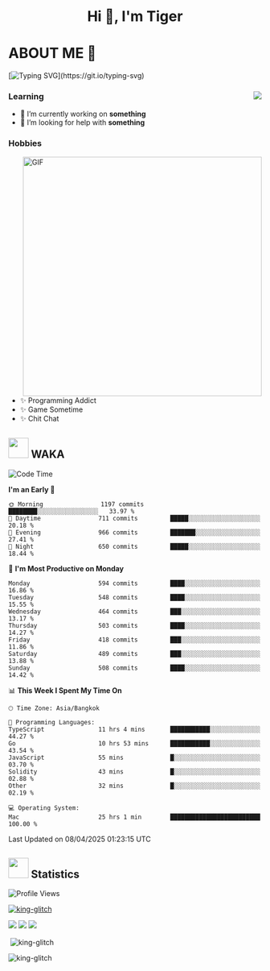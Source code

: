 <h1 align="center">Hi 👋, I'm Tiger</h1>




# ABOUT ME 💬

[![Typing SVG](https://readme-typing-svg.herokuapp.com?color=22F771&vCenter=true&lines=A+perssionate+developer+from+nowhere.)](https://git.io/typing-svg)

<div>
 <img align="right" src="https://spotify-github-profile.vercel.app/api/view?uid=12129734423&cover_image=false&theme=default&bar_color=22d016&bar_color_cover=true" />
 <h3>Learning</h3>
 
 <ul>
  <li>🔭 I’m currently working on <b>something</b></li>
  <li>🤝 I’m looking for help with <b>something</b></li>
 </ul>
 
</div>
<div>
 <h3>Hobbies</h3>
 <img align="right" height="475px"  alt="GIF" src="https://i.pinimg.com/originals/1f/b7/db/1fb7dbee557e5ed509f7517da8a84d58.gif" />
 <ul>
  <li>✨ Programming Addict</li>
  <li>✨ Game Sometime</li>
  <li>✨ Chit Chat</li>
 </ul>
 
</div>



## <img height="40" src="https://raw.githubusercontent.com/innng/innng/master/assets/kyubey.gif"/> WAKA

<!--START_SECTION:waka-->
![Code Time](http://img.shields.io/badge/Code%20Time-3%2C675%20hrs%2017%20mins-blue)

**I'm an Early 🐤** 

```text
🌞 Morning                1197 commits        ████████░░░░░░░░░░░░░░░░░   33.97 % 
🌆 Daytime                711 commits         █████░░░░░░░░░░░░░░░░░░░░   20.18 % 
🌃 Evening                966 commits         ███████░░░░░░░░░░░░░░░░░░   27.41 % 
🌙 Night                  650 commits         █████░░░░░░░░░░░░░░░░░░░░   18.44 % 
```
📅 **I'm Most Productive on Monday** 

```text
Monday                   594 commits         ████░░░░░░░░░░░░░░░░░░░░░   16.86 % 
Tuesday                  548 commits         ████░░░░░░░░░░░░░░░░░░░░░   15.55 % 
Wednesday                464 commits         ███░░░░░░░░░░░░░░░░░░░░░░   13.17 % 
Thursday                 503 commits         ████░░░░░░░░░░░░░░░░░░░░░   14.27 % 
Friday                   418 commits         ███░░░░░░░░░░░░░░░░░░░░░░   11.86 % 
Saturday                 489 commits         ███░░░░░░░░░░░░░░░░░░░░░░   13.88 % 
Sunday                   508 commits         ████░░░░░░░░░░░░░░░░░░░░░   14.42 % 
```


📊 **This Week I Spent My Time On** 

```text
🕑︎ Time Zone: Asia/Bangkok

💬 Programming Languages: 
TypeScript               11 hrs 4 mins       ███████████░░░░░░░░░░░░░░   44.27 % 
Go                       10 hrs 53 mins      ███████████░░░░░░░░░░░░░░   43.54 % 
JavaScript               55 mins             █░░░░░░░░░░░░░░░░░░░░░░░░   03.70 % 
Solidity                 43 mins             █░░░░░░░░░░░░░░░░░░░░░░░░   02.88 % 
Other                    32 mins             █░░░░░░░░░░░░░░░░░░░░░░░░   02.19 % 

💻 Operating System: 
Mac                      25 hrs 1 min        █████████████████████████   100.00 % 
```


 Last Updated on 08/04/2025 01:23:15 UTC
<!--END_SECTION:waka-->
## <img height="40" src="https://raw.githubusercontent.com/innng/innng/master/assets/kyubey.gif"/> Statistics
![Profile Views](https://komarev.com/ghpvc/?username=king-glitch)  

<p align="left"> 
 <a href="https://github.com/ryo-ma/github-profile-trophy">
  <img src="https://github-profile-trophy.vercel.app/?username=king-glitch&theme=dracula" alt="king-glitch" />
 </a> </p>

![](https://github-profile-summary-cards.vercel.app/api/cards/profile-details?username=king-glitch&theme=dracula)
![](https://github-profile-summary-cards.vercel.app/api/cards/stats?username=king-glitch&theme=dracula) 
![](https://github-profile-summary-cards.vercel.app/api/cards/productive-time?username=king-glitch&theme=dracula)


<p>&nbsp;<img align="center" src="https://github-readme-stats.vercel.app/api?username=king-glitch&theme=dracula" alt="king-glitch" /></p>

<p><img align="center" src="https://github-readme-streak-stats.herokuapp.com/?user=king-glitch&theme=dracula" alt="king-glitch" /></p>
